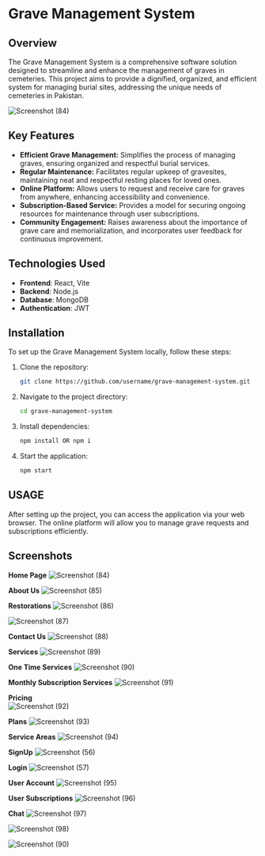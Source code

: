 # Grave Management System

## Overview
The Grave Management System is a comprehensive software solution designed to streamline and enhance the management of graves in cemeteries. This project aims to provide a dignified, organized, and efficient system for managing burial sites, addressing the unique needs of cemeteries in Pakistan.

![Screenshot (84)](https://github.com/user-attachments/assets/ceb9a02f-84d4-4b7b-9d45-c098b641d7d8)

## Key Features
- **Efficient Grave Management:** Simplifies the process of managing graves, ensuring organized and respectful burial services.
- **Regular Maintenance:** Facilitates regular upkeep of gravesites, maintaining neat and respectful resting places for loved ones.
- **Online Platform:** Allows users to request and receive care for graves from anywhere, enhancing accessibility and convenience.
- **Subscription-Based Service:** Provides a model for securing ongoing resources for maintenance through user subscriptions.
- **Community Engagement:** Raises awareness about the importance of grave care and memorialization, and incorporates user feedback for continuous improvement.

## Technologies Used

- **Frontend**: React, Vite
- **Backend**:  Node.js
- **Database**: MongoDB 
- **Authentication**: JWT
  
## Installation
To set up the Grave Management System locally, follow these steps:

1. Clone the repository: 
   ```bash
   git clone https://github.com/username/grave-management-system.git

2. Navigate to the project directory:
   ```bash
   cd grave-management-system

4. Install dependencies:
   ```bash
   npm install OR npm i

6. Start the application:
   ```bash
   npm start

## USAGE
After setting up the project, you can access the application via your web browser. The online platform will allow you to manage grave requests and subscriptions efficiently.



## Screenshots

**Home Page**
![Screenshot (84)](https://github.com/user-attachments/assets/5de27250-b96e-4d17-bc11-7c8549200dbb)

**About Us**
![Screenshot (85)](https://github.com/user-attachments/assets/ad74b238-4e70-408d-8bf0-b6b5568c9c93)

**Restorations**
![Screenshot (86)](https://github.com/user-attachments/assets/44b4ebb5-6c74-4db1-9010-d73097f02d1f)

![Screenshot (87)](https://github.com/user-attachments/assets/4e911f7b-548f-409e-8f85-6d747184d163)

**Contact Us**
![Screenshot (88)](https://github.com/user-attachments/assets/5fa27295-5c2c-4314-9717-89c62e201dac)

**Services**
![Screenshot (89)](https://github.com/user-attachments/assets/cb4eab69-319c-4048-8e5c-dbf89f4029e5)

**One Time Services** 
![Screenshot (90)](https://github.com/user-attachments/assets/190711a9-73c9-4260-9c94-6d3808106300)

**Monthly Subscription Services** 
![Screenshot (91)](https://github.com/user-attachments/assets/02ba0b7e-fbb0-4ef5-aa22-7226a5e4da0d)

**Pricing**  
![Screenshot (92)](https://github.com/user-attachments/assets/75013422-24f5-4843-b023-a05341a9beb9)

**Plans**
![Screenshot (93)](https://github.com/user-attachments/assets/5c7e701e-cb08-48f4-9e02-70e2ff21358f)

**Service Areas** 
![Screenshot (94)](https://github.com/user-attachments/assets/a9c515af-c71b-4486-918e-28d165f2b3c7)

**SignUp**
![Screenshot (56)](https://github.com/user-attachments/assets/1818196b-8b74-481a-a278-26dad9d7186d)

**Login**
![Screenshot (57)](https://github.com/user-attachments/assets/1d4b0942-08d3-4303-a77e-5a2adbe28f0c)

**User Account** 
![Screenshot (95)](https://github.com/user-attachments/assets/42e52009-2a1a-41f2-8289-66bb42ea3325)

**User Subscriptions**
![Screenshot (96)](https://github.com/user-attachments/assets/56f0de47-2d43-4a73-b01a-403ba32b8ab5)

**Chat**
![Screenshot (97)](https://github.com/user-attachments/assets/f14e25ec-2738-4807-9b32-53c23abfd314)

![Screenshot (98)](https://github.com/user-attachments/assets/825c0d7f-85f4-4708-b273-7e249f6e0244)

![Screenshot (90)](https://github.com/user-attachments/assets/190711a9-73c9-4260-9c94-6d3808106300)


